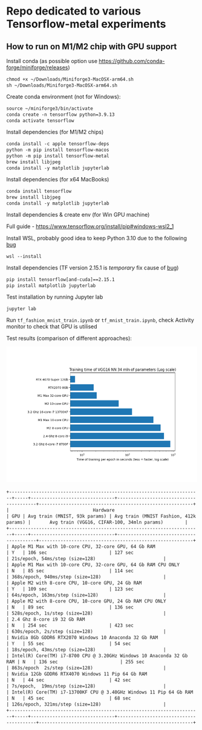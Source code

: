 # Repo dedicated to various Tensorflow-metal experiments

## How to run on M1/M2 chip with GPU support

Install conda (as possible option use https://github.com/conda-forge/miniforge/releases)
```
chmod +x ~/Downloads/Miniforge3-MacOSX-arm64.sh
sh ~/Downloads/Miniforge3-MacOSX-arm64.sh
```

Create conda environment (not for Windows):
```
source ~/miniforge3/bin/activate
conda create -n tensorflow python=3.9.13
conda activate tensorflow
```

Install dependencies (for M1/M2 chips)
```
conda install -c apple tensorflow-deps
python -m pip install tensorflow-macos
python -m pip install tensorflow-metal
brew install libjpeg
conda install -y matplotlib jupyterlab
```

Install dependencies (for x64 MacBooks)
```
conda install tensorflow
brew install libjpeg
conda install -y matplotlib jupyterlab
```

Install dependencies & create env (for Win GPU machine) 

Full guide - https://www.tensorflow.org/install/pip#windows-wsl2_1

Install WSL, probably good idea to keep Python 3.10 due to the following [bug](https://discuss.tensorflow.org/t/tensorflow-2-13-0-does-not-find-gpu-with-cuda-12-1/18939)

```
wsl --install
```

Install dependencies (TF version 2.15.1 is *temporary* fix cause of [bug](https://github.com/tensorflow/tensorflow/issues/64881))
```
pip install tensorflow[and-cuda]==2.15.1
pip install matplotlib jupyterlab
```

Test installation by running Jupyter lab
```
jupyter lab
```
Run `tf_fashion_mnist_train.ipynb` or `tf_mnist_train.ipynb`, check Activity monitor to check that GPU is utilised

Test results (comparison of different approaches):


![VGG16 training](vgg16.png)

```
+-----------------------------------------------------------------------+-----+-------------------------------+----------------------------------------+---------------------------------------------------------+
|                               Hardware                                | GPU | Avg train (MNIST, 93k params) | Avg train (MNIST Fashion, 412k params) |       Avg train (VGG16, CIFAR-100, 34mln params)        |
+-----------------------------------------------------------------------+-----+-------------------------------+----------------------------------------+---------------------------------------------------------+
| Apple M1 Max with 10-core CPU, 32-core GPU, 64 Gb RAM                 | Y   | 106 sec                       | 127 sec                                | 21s/epoch, 54ms/step (size=128)                         |
| Apple M1 Max with 10-core CPU, 32-core GPU, 64 Gb RAM CPU ONLY        | N   | 85 sec                        | 114 sec                                | 368s/epoch, 940ms/step (size=128)                       |                                  
| Apple M2 with 8-core CPU, 10-core GPU, 24 Gb RAM                      | Y   | 109 sec                       | 123 sec                                | 64s/epoch, 163ms/step (size=128)                        |                                  
| Apple M2 with 8-core CPU, 10-core GPU, 24 Gb RAM CPU ONLY             | N   | 89 sec                        | 136 sec                                | 528s/epoch, 1s/step (size=128)                          |                                  
| 2.4 Ghz 8-core i9 32 Gb RAM                                           | N   | 254 sec                       | 423 sec                                | 630s/epoch, 2s/step (size=128)                          |
| Nvidia 8Gb GDDR6 RTX2070 Windows 10 Anaconda 32 Gb RAM                | Y   | 55 sec                        | 54 sec                                 | 18s/epoch, 43ms/step (size=128)                         |
| Intel(R) Core(TM) i7-8700 CPU @ 3.20GHz Windows 10 Anaconda 32 Gb RAM | N   | 136 sec                       | 255 sec                                | 863s/epoch  2s/step (size=128)                          |
| Nvidia 12Gb GDDR6 RTX4070 Windows 11 Pip 64 Gb RAM                    | N   | 44 sec                        | 42 sec                                 | 7s/epoch,  19ms/step (size=128)                         |
| Intel(R) Core(TM) i7-13700KF CPU @ 3.40GHz Windows 11 Pip 64 Gb RAM   | N   | 45 sec                        | 68 sec                                 | 126s/epoch, 321ms/step (size=128)                       |
+-----------------------------------------------------------------------+-----+-------------------------------+----------------------------------------+---------------------------------------------------------+
```
